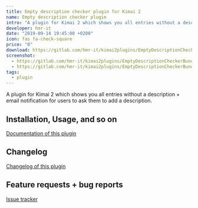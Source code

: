 ```yaml
---
title: Empty description checker plugin for Kimai 2
name: Empty description checker plugin
intro: "A plugin for Kimai 2 which shows you all entries without a description + email notification for users to ask them to add a description."
developer: hmr-it
date: "2019-09-14 19:45:00 +0200"
icon: fas fa-check-square
price: "0"
download: https://gitlab.com/hmr-it/kimai2plugins/EmptyDescriptionCheckerBundle/-/archive/master/EmptyDescriptionCheckerBundle-master.zip
screenshot: 
  - https://gitlab.com/hmr-it/kimai2plugins/EmptyDescriptionCheckerBundle/raw/master/_screenshots/email.jpg
  - https://gitlab.com/hmr-it/kimai2plugins/EmptyDescriptionCheckerBundle/raw/master/_screenshots/kimai_web.jpg
tags:
  - plugin
---
```


A plugin for Kimai 2 which shows you all entries without a description + email notification for users to ask them to add a description.

## Installation, Usage, and so on

[Documentation of this plugin](https://gitlab.com/hmr-it/kimai2plugins/EmptyDescriptionCheckerBundle/blob/master/README.md)


## Changelog

[Changelog of this plugin](https://gitlab.com/hmr-it/kimai2plugins/EmptyDescriptionCheckerBundle/blob/master/CHANGELOG.md)

## Feature requests + bug reports

[Issue tracker](https://gitlab.com/hmr-it/kimai2plugins/EmptyDescriptionCheckerBundle/issues)
